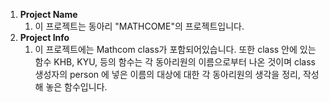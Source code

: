 1. **Project Name**
    1. 이 프로젝트는 동아리 "MATHCOME"의 프로젝트입니다.
2. **Project Info**
    1. 이 프로젝트에는 Mathcom class가 포함되어있습니다.
    또한 class 안에 있는 함수 KHB, KYU, 등의 함수는
    각 동아리원의 이름으로부터 나온 것이며 class 생성자의
    person 에 넣은 이름의 대상에 대한 각 동아리원의 생각을
    정리, 작성해 놓은 함수입니다.